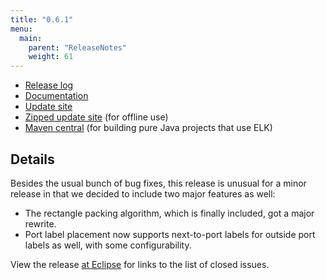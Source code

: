 ```yaml
---
title: "0.6.1"
menu:
  main:
    parent: "ReleaseNotes"
    weight: 61
---
```


* [Release log](https://projects.eclipse.org/projects/modeling.elk/releases/0.6.1)
* [Documentation](https://download.eclipse.org/elk/updates/releases/0.6.1/elk-0.6.1-docs.zip)
* [Update site](https://download.eclipse.org/elk/updates/releases/0.6.1/)
* [Zipped update site](https://download.eclipse.org/elk/updates/releases/0.6.1/elk-0.6.1.zip) (for offline use)
* [Maven central](https://repo.maven.apache.org/maven2/org/eclipse/elk/) (for building pure Java projects that use ELK)



## Details

Besides the usual bunch of bug fixes, this release is unusual for a minor release in that we decided to include two major features as well:

* The rectangle packing algorithm, which is finally included, got a major rewrite.
* Port label placement now supports next-to-port labels for outside port labels as well, with some configurability.

View the release [at Eclipse](https://projects.eclipse.org/projects/modeling.elk/releases/0.6.1) for links to the list of closed issues.
